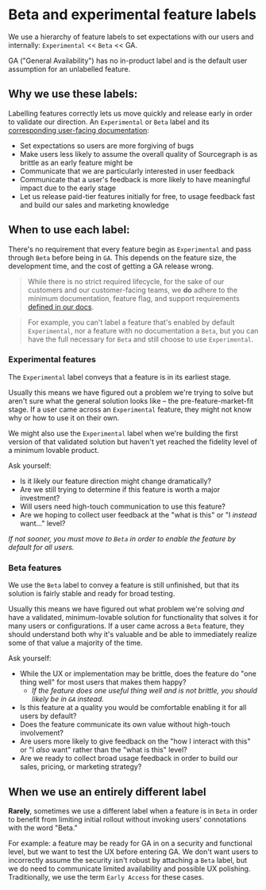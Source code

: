 # Beta and experimental feature labels

We use a hierarchy of feature labels to set expectations with our users and internally: `Experimental` << `Beta` << GA. 

GA ("General Availability") has no in-product label and is the default user assumption for an unlabelled feature. 

## Why we use these labels:

Labelling features correctly lets us move quickly and release early in order to validate our direction. An `Experimental` or `Beta` label and its [corresponding user-facing documentation](https://docs.sourcegraph.com/admin/beta_and_prototype_features): 
  
  - Set expectations so users are more forgiving of bugs
  - Make users less likely to assume the overall quality of Sourcegraph is as brittle as an early feature might be
  - Communicate that we are particularly interested in user feedback
  - Communicate that a user's feedback is more likely to have meaningful impact due to the early stage
  - Let us release paid-tier features initially for free, to usage feedback fast and build our sales and marketing knowledge

## When to use each label: 

There's no requirement that every feature begin as `Experimental` and pass through `Beta` before being in `GA`. This depends on the feature size, the development time, and the cost of getting a GA release wrong. 

> While there is no strict required lifecycle, for the sake of our customers and our customer-facing teams, we **do** adhere to the minimum documentation, feature flag, and support requirements [defined in our docs](https://docs.sourcegraph.com/admin/beta_and_prototype_features). 

> For example, you can't label a feature that's enabled by default `Experimental`, nor a feature with no documentation a `Beta`, but you can have the full necessary for `Beta` and still choose to use `Experimental`. 

### Experimental features

The `Experimental` label conveys that a feature is in its earliest stage. 

Usually this means we have figured out a problem we're trying to solve but aren't sure what the general solution looks like – the pre-feature-market-fit stage. If a user came across an `Experimental` feature, they might not know why or how to use it on their own. 

We might also use the `Experimental` label when we're building the first version of that validated solution but haven't yet reached the fidelity level of a minimum lovable product.

Ask yourself: 

- Is it likely our feature direction might change dramatically? 
- Are we still trying to determine if this feature is worth a major investment? 
- Will users need high-touch communication to use this feature?
- Are we hoping to collect user feedback at the "what is this" or "I *instead* want..." level? 

_If not sooner, you must move to `Beta` in order to enable the feature by default for all users._ 

### Beta features

We use the `Beta` label to convey a feature is still unfinished, but that its solution is fairly stable and ready for broad testing. 

Usually this means we have figured out what problem we're solving _and_ have a validated, minimum-lovable solution for functionality that solves it for many users or configurations. If a user came across a `Beta` feature, they should understand both why it's valuable and be able to immediately realize some of that value a majority of the time. 

Ask yourself:

- While the UX or implementation may be brittle, does the feature do "one thing well" for most users that makes them happy?
    - _If the feature does one useful thing well and is not brittle, you should likely be in `GA` instead._ 
- Is this feature at a quality you would be comfortable enabling it for all users by default? 
- Does the feature communicate its own value without high-touch involvement? 
- Are users more likely to give feedback on the "how I interact with this" or "I *also* want" rather than the "what is this" level? 
- Are we ready to collect broad usage feedback in order to build our sales, pricing, or marketing strategy? 

## When we use an entirely different label

**Rarely**, sometimes we use a different label when a feature is in `Beta` in order to benefit from limiting initial rollout without invoking users' connotations with the word "Beta." 

For example: a feature may be ready for GA in on a security and functional level, but we want to test the UX before entering GA. We don't want users to incorrectly assume the security isn't robust by attaching a `Beta` label, but we do need to communicate limited availability and possible UX polishing. Traditionally, we use the term `Early Access` for these cases. 